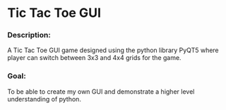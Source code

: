 # Tic Tac Toe GUI

### Description:
A Tic Tac Toe GUI game designed using the python library PyQT5 where player can switch between 3x3 and 4x4 grids for the game. 

### Goal:
To  be able to create my own GUI and demonstrate a higher level understanding of python.


